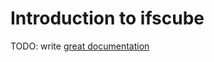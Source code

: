# Introduction to ifscube

TODO: write [great documentation](http://jacobian.org/writing/what-to-write/)
